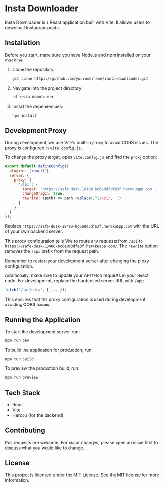 
# Insta Downloader

Insta Downloader is a React application built with Vite. It allows users to download Instagram posts.

## Installation

Before you start, make sure you have Node.js and npm installed on your machine.

1. Clone the repository:
   ```bash
   git clone https://github.com/yourusername/insta-downloader.git
   ```

2. Navigate into the project directory:
   ```bash
   cd insta-downloader
   ```

3. Install the dependencies:
   ```bash
   npm install
   ```

## Development Proxy

During development, we use Vite's built-in proxy to avoid CORS issues. The proxy is configured in `vite.config.js`.

To change the proxy target, open `vite.config.js` and find the `proxy` option:

```javascript
export default defineConfig({
  plugins: [react()],
  server: {
    proxy: {
      '/api': {
        target: 'https://safe-dusk-18400-bc6e0d3dfe3f.herokuapp.com',
        changeOrigin: true,
        rewrite: (path) => path.replace(/^\/api/, '')
      }
    }
  }
});
```

Replace `https://safe-dusk-18400-bc6e0d3dfe3f.herokuapp.com` with the URL of your own backend server.

This proxy configuration tells Vite to route any requests from `/api` to `https://safe-dusk-18400-bc6e0d3dfe3f.herokuapp.com/`. The `rewrite` option removes the `/api` prefix from the request path.

Remember to restart your development server after changing the proxy configuration.

Additionally, make sure to update your API fetch requests in your React code. For development, replace the hardcoded server URL with `/api`:

```javascript
fetch("/api/data", { ... });
```

This ensures that the proxy configuration is used during development, avoiding CORS issues.

## Running the Application

To start the development server, run:
```bash
npm run dev
```

To build the application for production, run:
```bash
npm run build
```

To preview the production build, run:
```bash
npm run preview
```

## Tech Stack

- React
- Vite
- Heroku (for the backend)

## Contributing

Pull requests are welcome. For major changes, please open an issue first to discuss what you would like to change.

## License

This project is licensed under the MIT License. See the [MIT](https://choosealicense.com/licenses/mit/) license for more information.
